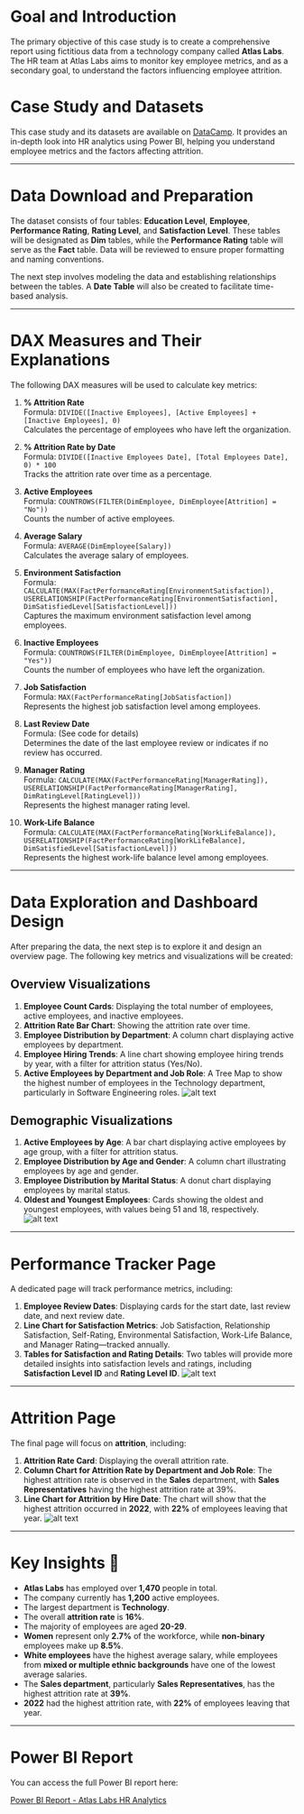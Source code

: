 # Goal and Introduction

The primary objective of this case study is to create a comprehensive report using fictitious data from a technology company called **Atlas Labs**. The HR team at Atlas Labs aims to monitor key employee metrics, and as a secondary goal, to understand the factors influencing employee attrition.
# Case Study and Datasets

This case study and its datasets are available on [DataCamp](https://app.datacamp.com/learn/courses/case-study-hr-analytics-in-power-bi). It provides an in-depth look into HR analytics using Power BI, helping you understand employee metrics and the factors affecting attrition.

---

# Data Download and Preparation

The dataset consists of four tables: **Education Level**, **Employee**, **Performance Rating**, **Rating Level**, and **Satisfaction Level**. These tables will be designated as **Dim** tables, while the **Performance Rating** table will serve as the **Fact** table. Data will be reviewed to ensure proper formatting and naming conventions.

The next step involves modeling the data and establishing relationships between the tables. A **Date Table** will also be created to facilitate time-based analysis.

---

# DAX Measures and Their Explanations

The following DAX measures will be used to calculate key metrics:

1. **% Attrition Rate**  
   Formula: `DIVIDE([Inactive Employees], [Active Employees] + [Inactive Employees], 0)`  
   Calculates the percentage of employees who have left the organization.

2. **% Attrition Rate by Date**  
   Formula: `DIVIDE([Inactive Employees Date], [Total Employees Date], 0) * 100`  
   Tracks the attrition rate over time as a percentage.

3. **Active Employees**  
   Formula: `COUNTROWS(FILTER(DimEmployee, DimEmployee[Attrition] = "No"))`  
   Counts the number of active employees.

4. **Average Salary**  
   Formula: `AVERAGE(DimEmployee[Salary])`  
   Calculates the average salary of employees.

5. **Environment Satisfaction**  
   Formula: `CALCULATE(MAX(FactPerformanceRating[EnvironmentSatisfaction]), USERELATIONSHIP(FactPerformanceRating[EnvironmentSatisfaction], DimSatisfiedLevel[SatisfactionLevel]))`  
   Captures the maximum environment satisfaction level among employees.

6. **Inactive Employees**  
   Formula: `COUNTROWS(FILTER(DimEmployee, DimEmployee[Attrition] = "Yes"))`  
   Counts the number of employees who have left the organization.

7. **Job Satisfaction**  
   Formula: `MAX(FactPerformanceRating[JobSatisfaction])`  
   Represents the highest job satisfaction level among employees.

8. **Last Review Date**  
   Formula: (See code for details)  
   Determines the date of the last employee review or indicates if no review has occurred.

9. **Manager Rating**  
   Formula: `CALCULATE(MAX(FactPerformanceRating[ManagerRating]), USERELATIONSHIP(FactPerformanceRating[ManagerRating], DimRatingLevel[RatingLevel]))`  
   Represents the highest manager rating level.

10. **Work-Life Balance**  
    Formula: `CALCULATE(MAX(FactPerformanceRating[WorkLifeBalance]), USERELATIONSHIP(FactPerformanceRating[WorkLifeBalance], DimSatisfiedLevel[SatisfactionLevel]))`  
    Represents the highest work-life balance level among employees.

---

# Data Exploration and Dashboard Design

After preparing the data, the next step is to explore it and design an overview page. The following key metrics and visualizations will be created:

## Overview Visualizations

1. **Employee Count Cards**: Displaying the total number of employees, active employees, and inactive employees.
2. **Attrition Rate Bar Chart**: Showing the attrition rate over time.
3. **Employee Distribution by Department**: A column chart displaying active employees by department.
4. **Employee Hiring Trends**: A line chart showing employee hiring trends by year, with a filter for attrition status (Yes/No).
5. **Active Employees by Department and Job Role**: A Tree Map to show the highest number of employees in the Technology department, particularly in Software Engineering roles.
![alt text](assets/overview.png)

## Demographic Visualizations

1. **Active Employees by Age**: A bar chart displaying active employees by age group, with a filter for attrition status.
2. **Employee Distribution by Age and Gender**: A column chart illustrating employees by age and gender.
3. **Employee Distribution by Marital Status**: A donut chart displaying employees by marital status.
4. **Oldest and Youngest Employees**: Cards showing the oldest and youngest employees, with values being 51 and 18, respectively.
![alt text](assets/Demographics.png)
---

# Performance Tracker Page

A dedicated page will track performance metrics, including:

1. **Employee Review Dates**: Displaying cards for the start date, last review date, and next review date.  
2. **Line Chart for Satisfaction Metrics**: Job Satisfaction, Relationship Satisfaction, Self-Rating, Environmental Satisfaction, Work-Life Balance, and Manager Rating—tracked annually.  
3. **Tables for Satisfaction and Rating Details**: Two tables will provide more detailed insights into satisfaction levels and ratings, including **Satisfaction Level ID** and **Rating Level ID**.
![alt text](<assets/performance tracekr.png>)
---

# Attrition Page

The final page will focus on **attrition**, including:

1. **Attrition Rate Card**: Displaying the overall attrition rate.  
2. **Column Chart for Attrition Rate by Department and Job Role**: The highest attrition rate is observed in the **Sales** department, with **Sales Representatives** having the highest attrition rate at 39%.  
3. **Line Chart for Attrition by Hire Date**: The chart will show that the highest attrition occurred in **2022**, with **22%** of employees leaving that year.
![alt text](assets/Attrition.png)
---

# Key Insights 🧠

- **Atlas Labs** has employed over **1,470** people in total.
- The company currently has **1,200** active employees.
- The largest department is **Technology**.
- The overall **attrition rate** is **16%**.
- The majority of employees are aged **20-29**.
- **Women** represent only **2.7%** of the workforce, while **non-binary** employees make up **8.5%**.
- **White employees** have the highest average salary, while employees from **mixed or multiple ethnic backgrounds** have one of the lowest average salaries.
- The **Sales department**, particularly **Sales Representatives**, has the highest attrition rate at **39%**.
- **2022** had the highest attrition rate, with **22%** of employees leaving that year.

---
# Power BI Report

You can access the full Power BI report here:

[Power BI Report - Atlas Labs HR Analytics](https://app.powerbi.com/view?r=eyJrIjoiOWEyOTRlMjgtYWU3ZC00YWQwLThmNDgtZjIzM2RiZjZkYjJjIiwidCI6ImQ3ZDQ2NTcxLWNhMTgtNGUyMy1iNzcwLWY3NTIxMTljMjgxNSIsImMiOjl9)


